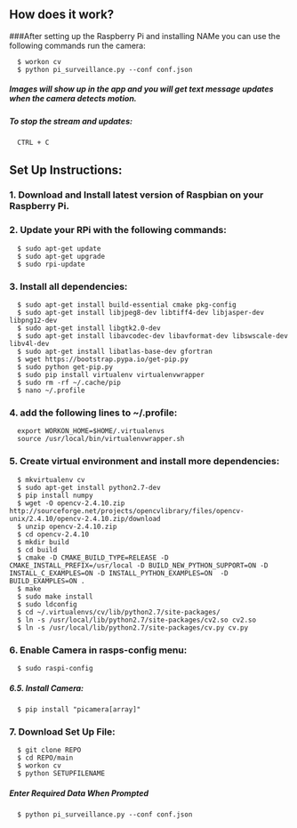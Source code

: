 
## How does it work?
###After setting up the Raspberry Pi and installing NAMe you can use the following commands run the camera:
```
  $ workon cv
  $ python pi_surveillance.py --conf conf.json
```
##### Images will show up in the app and you will get text message updates when the camera detects motion.

##### To stop the stream and updates:
```
  CTRL + C
```

## Set Up Instructions:

### 1. Download and Install latest version of Raspbian on your Raspberry Pi.

### 2. Update your RPi with the following commands:
```
  $ sudo apt-get update
  $ sudo apt-get upgrade
  $ sudo rpi-update
```

### 3. Install all dependencies:
```
  $ sudo apt-get install build-essential cmake pkg-config
  $ sudo apt-get install libjpeg8-dev libtiff4-dev libjasper-dev libpng12-dev
  $ sudo apt-get install libgtk2.0-dev
  $ sudo apt-get install libavcodec-dev libavformat-dev libswscale-dev libv4l-dev
  $ sudo apt-get install libatlas-base-dev gfortran
  $ wget https://bootstrap.pypa.io/get-pip.py
  $ sudo python get-pip.py
  $ sudo pip install virtualenv virtualenvwrapper
  $ sudo rm -rf ~/.cache/pip
  $ nano ~/.profile
```
### 4. add the following lines to ~/.profile:
```
  export WORKON_HOME=$HOME/.virtualenvs
  source /usr/local/bin/virtualenvwrapper.sh
```
### 5. Create virtual environment and install more dependencies:
```
  $ mkvirtualenv cv
  $ sudo apt-get install python2.7-dev
  $ pip install numpy
  $ wget -O opencv-2.4.10.zip http://sourceforge.net/projects/opencvlibrary/files/opencv-unix/2.4.10/opencv-2.4.10.zip/download
  $ unzip opencv-2.4.10.zip
  $ cd opencv-2.4.10
  $ mkdir build
  $ cd build
  $ cmake -D CMAKE_BUILD_TYPE=RELEASE -D CMAKE_INSTALL_PREFIX=/usr/local -D BUILD_NEW_PYTHON_SUPPORT=ON -D INSTALL_C_EXAMPLES=ON -D INSTALL_PYTHON_EXAMPLES=ON  -D BUILD_EXAMPLES=ON .
  $ make
  $ sudo make install
  $ sudo ldconfig
  $ cd ~/.virtualenvs/cv/lib/python2.7/site-packages/
  $ ln -s /usr/local/lib/python2.7/site-packages/cv2.so cv2.so
  $ ln -s /usr/local/lib/python2.7/site-packages/cv.py cv.py
```
### 6. Enable Camera in rasps-config menu:
```
  $ sudo raspi-config
```
##### 6.5. Install Camera:
```
  $ pip install "picamera[array]"
```
### 7. Download Set Up File:
```
  $ git clone REPO
  $ cd REPO/main
  $ workon cv
  $ python SETUPFILENAME
```
##### Enter Required Data When Prompted
```
  $ python pi_surveillance.py --conf conf.json
```
